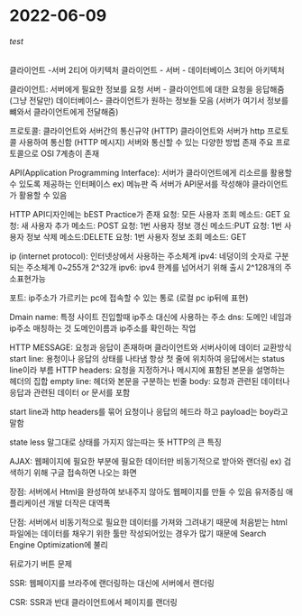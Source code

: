 # 2022-06-09 
###### test 
클라이언트 -서버 2티어 아키텍처
클라이언트 - 서버 - 데이터베이스 3티어 아키텍처

클라이언트: 서버에게 필요한 정보를 요청
서버 - 클라이언트에 대한 요청을 응답해줌 (그냥 전달만)
데이터베이스- 클라이언트가 원하는 정보들 모음 (서버가 여기서 정보를 뺴와서 클라이언트에게 전달해줌)

프로토콜: 클라이언트와 서버간의 통신규약 (HTTP)
클라이언트와 서버가 http 프로토콜 사용하여 통신함 (HTTP 메시지)
서버와 통신할 수 있는 다양한 방법 존재
주요 프로토콜으로 OSI 7계층이 존재 


API(Application Programming Interface): 서버가 클라이언트에게 리소르를 활용할수 있도록 제공하는 인터페이스 
ex) 메뉴판
즉 서버가 API문서를 작성해야 클라이언트가 활용할 수 있음  

HTTP API디자인에는 bEST Practice가 존재 
요청: 모든 사용자 조회     메소드: GET
요청: 새 사용자 추가         메소드: POST
요청: 1번 사용자 정보 갱신    메소드:PUT
요청: 1번 사용자 정보 삭제      메소드:DELETE
요청: 1번 사용자 정보 조회       메소드: GET

ip (internet protocol): 인터넷상에서 사용하는 주소체계 
ipv4: 네덩이의 숫자로 구분되는 주소체계 0~255개  2^32개 
ipv6: ipv4 한계를 넘어서기 위해 출시 2^128개의 주소표현가능 

포트: ip주소가 가르키는 pc에 접속할 수 있는 통로 (로컬 pc ip뒤에 표현)

Dmain name: 특정 사이트 진입할때 ip주소 대신에 사용하는 주소
dns: 도메인 네임과 ip주소 매칭하는 것 도메인이름과 ip주소를 확인하는 작업 

HTTP MESSAGE: 요청과 응답이 존재하며 클라이언트와 서버사이에 데이터 교환방식
start line: 용청이나 응답의 상태를 나타냄 항상 첫 줄에 위치하여 응답에서는 status line이라 부름
HTTP headers: 요청을 지정하거나 메시지에 표함된 본문을 설명하는 헤더의 집합
empty line: 헤더와 본문을 구분하는 빈줄 
body: 요청과 관련된 데이터나 응답과 관련된 데이터 or 문서를 포함 

start line과 http headers를 묶어 요청이나 응답의 헤드라 하고 payload는 boy라고 말함

state less 말그대로 상태를 가지지 않는따는 뜻 HTTP의 큰 특징 

AJAX: 웹페이지에 필요한 부분에 필요한 데이터만 비동기적으로 받아와 랜더링 
ex) 검색하기 위해 구글 접속하면 나오는 화면 

장점: 서버에서 Html을 완성하여 보내주지 않아도 웹페이지를 만들 수 있음
유저중심 애플리케이션 개발 
더작은 대역폭 

단점: 
서버에서 비동기적으로 필요한 데이터를 가져와 그려내기 때문에 처음받는 html 파일에는 데이터를 
채우기 위한 툴만 작성되어있는 경우가 많기 때문에 Search Engine Optimization에 불리

뒤로가기 버튼 문제 

SSR: 웹페이지를 브라주에 랜더링하는 대신에 서버에서 랜더링 

CSR: SSR과 반대 클라이언트에서 페이지를 랜더링 



